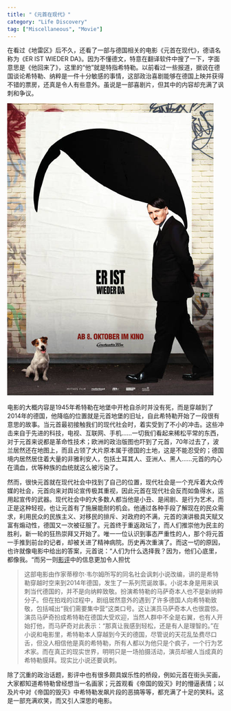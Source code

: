 ```yaml
---
title: "《元首在现代》"
category: "Life Discovery"
tag: ["Miscellaneous", "Movie"]
---
```


在看过《地雷区》后不久，还看了一部与德国相关的电影《元首在现代》，德语名称为《ER IST WIEDER DA》。因为不懂德文，特意在翻译软件中搜了一下，字面意思是《他回来了》，这里的“他”就是特指希特勒。以前看过一些报道，据说在德国谈论希特勒、纳粹是一件十分敏感的事情，这部政治喜剧能够在德国上映并获得不错的票房，还真是令人有些意外。虽说是一部喜剧片，但其中的内容却充满了讽刺和争议。

<img class="img-responsive center-block" src="https://raw.githubusercontent.com/joshua19881228/my_blogs/master/Life_Discovery/Miscellaneous/figures/ER_IST_WIEDER_DA.jpg" alt="" width="480"/>

电影的大概内容是1945年希特勒在地堡中开枪自杀时并没有死，而是穿越到了2014年的德国，他降临的位置就是元首地堡的旧址，自此希特勒开始了一段很有意思的故事。当元首最初接触我们的现代社会时，着实受到了不小的冲击。这些冲击来自于先进的科技，电视、互联网、手机……一切我们看起来稀松平常的东西，对于元首来说都是革命性技术；欧洲的政治版图也吓到了元首，70年过去了，波兰居然还在地图上，而且占领了大片原本属于德国的土地，这是不能忍受的；德国境内居然居住着大量的非雅利安人，包括土耳其人、亚洲人、黑人……元首的内心在滴血，优等种族的血统就这么被污染了。

然而，很快元首就在现代社会中找到了自己的位置，现代社会是一个充斥着大众传媒的社会，元首向来对舆论宣传极其重视，因此元首在现代社会反而如鱼得水，运用起宣传的武器。现代社会中的大多数人都当他是小丑、是闹剧、是行为艺术，而正是这种轻视，也让元首有了施展能耐的机会。他通过各种手段了解现在的民众需求，利用民众的民族主义、对移民的排斥、对政府的不满，元首的演讲极具天赋又富有煽动性，德国又一次被征服了。元首终于重返政坛了，而人们推崇他为民主的胜利，新一轮的狂热崇拜又开始了。唯一一位认识到事态严重性的人，那个将元首一手推到前台的记者，却被关进了精神病院。历史再次重演了。而这一切的原因，也许就像电影中给出的答案，元首说：“人们为什么选择我？因为，他们心底里，都像我。“而另一则[影评](http://www.jianshu.com/p/de2e7054f1b9)中的信息更加令人担忧

>这部电影由作家蒂穆尔·韦尔姆所写的同名社会讽刺小说改编，讲的是希特勒穿越时空来到2014年德国，发生了一系列荒诞故事。小说本身是用来讽刺当代德国的，并不是向纳粹致敬。扮演希特勒的马萨奇本人也不是新纳粹分子。但在拍戏的过程中，剧组居然意外的遇到了许多德国人向希特勒致敬，包括喊出“我们需要集中营”这类口号。这让演员马萨奇本人也很震惊。演员马萨奇扮成希特勒在德国大受欢迎，当然人群中不全是右翼，也有人开始打他，而马萨奇对此表示：“那真让我感到轻松，还是有人是理智的。”在小说和电影里，希特勒本人穿越到今天的德国，尽管说的天花乱坠费尽口舌，但没人相信他是真的希特勒，所有人都以为他只是个疯子，一个行为艺术家。而在真正的现实世界，明明只是一场拍摄活动，演员却被人当成真的希特勒膜拜。现实比小说还要讽刺。

除了沉重的政治话题，影评中也有很多颇具娱乐性的桥段，例如元首在街头买画，大家都知道希特勒曾经想当一名画家；元首观看《帝国的毁灭》时的懵逼表情；以及片中对《帝国的毁灭》中希特勒发飙片段的恶搞等等，都充满了十足的笑料。这是一部充满欢笑，而又引人深思的电影。
